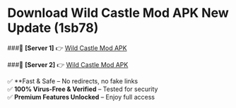 # Download Wild Castle Mod APK New Update (1sb78)  



###🔹 **[Server 1]** 👉 [Wild Castle Mod APK](https://apkcomod.com?title=Wild_Castle_Mod_APK) 

###🔹 **[Server 2]** 👉 [Wild Castle Mod APK](https://apkcomod.com?title=Wild_Castle_Mod_APK)  

✅ **Fast & Safe – No redirects, no fake links  
✅ **100% Virus-Free & Verified** – Tested for security  
✅ **Premium Features Unlocked** – Enjoy full access  


